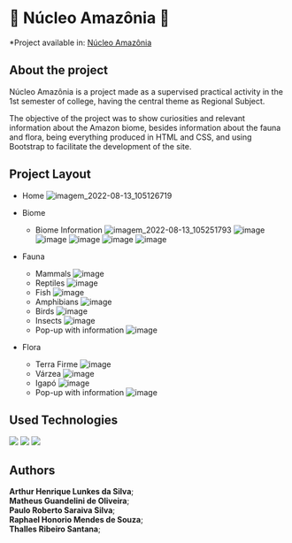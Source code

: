 # 🌲 Núcleo Amazônia 🌲

  *Project available in: <a href="https://thallesantana.github.io/Amazon_Biome/Pages/index.html">Núcleo Amazônia</a>

## About the project

  <p>Núcleo Amazônia is a project made as a supervised practical activity in the 1st semester of college, having the central theme as Regional Subject.</p>

  <p>The objective of the project was to show curiosities and relevant information about the Amazon biome, besides information about the fauna and flora, being everything produced in HTML and CSS, and using Bootstrap to facilitate the development of the site.</p>

## Project Layout

  * Home
    ![imagem_2022-08-13_105126719](https://user-images.githubusercontent.com/87541695/184497121-e5ecbb8d-b1a1-42ef-a586-c10a142f5b87.png)
  * Biome
    * Biome Information
      ![imagem_2022-08-13_105251793](https://user-images.githubusercontent.com/87541695/184497188-0eb1bdf9-f63f-4025-8251-4fd9ae87a15a.png)
      ![image](https://user-images.githubusercontent.com/87541695/184497198-7bcc837f-e6fd-491c-8c26-46ed100f6d60.png)
      ![image](https://user-images.githubusercontent.com/87541695/184497201-b94d3acb-0711-42ed-8c4f-10ad4fa2fae0.png)
      ![image](https://user-images.githubusercontent.com/87541695/184497210-d6451cbf-8df9-448c-8ada-5b6eb01a08b5.png)
      ![image](https://user-images.githubusercontent.com/87541695/184497220-dfe0f960-3f9a-4492-a88a-c7f97846d833.png)
      ![image](https://user-images.githubusercontent.com/87541695/184497226-0d41ef42-4ef6-4c28-83d8-20a110dc83e7.png)

  * Fauna
    * Mammals
      ![image](https://user-images.githubusercontent.com/87541695/184497331-e3ab9e98-463a-49dd-9cac-fba4f9c24b38.png)
    * Reptiles
      ![image](https://user-images.githubusercontent.com/87541695/184497353-a2fe0a61-bb3c-450e-b055-d9d9636c88a7.png)
    * Fish
      ![image](https://user-images.githubusercontent.com/87541695/184497360-b099279b-7d5a-4aa7-9624-df46327b57ba.png)
    * Amphibians
      ![image](https://user-images.githubusercontent.com/87541695/184497369-bb1005b8-99b0-499c-89cb-3c4a6e096b68.png)
    * Birds
      ![image](https://user-images.githubusercontent.com/87541695/184497375-ee142877-848c-4ac8-8443-9e525e3616a9.png)
    * Insects
      ![image](https://user-images.githubusercontent.com/87541695/184497389-20db9d73-1257-4034-8d73-4f10e0208eb3.png)
    * Pop-up with information
      ![image](https://user-images.githubusercontent.com/87541695/184497344-6326874f-c2d5-4650-94b7-cde5c04b5c13.png)

  * Flora
    * Terra Firme
      ![image](https://user-images.githubusercontent.com/87541695/184497643-4d0e690c-d236-43cd-94b1-a51e0277a05c.png)
    * Várzea
      ![image](https://user-images.githubusercontent.com/87541695/184497656-52d9d8fa-28bc-4a78-ba92-724dbca9b31e.png)
    * Igapó
      ![image](https://user-images.githubusercontent.com/87541695/184497663-50a8e6a1-d71e-40e4-83b9-6f9727083501.png)
    * Pop-up with information
      ![image](https://user-images.githubusercontent.com/87541695/184497652-434e4c59-09e4-4c4f-be4e-7b85fc2a4e13.png)

## Used Technologies
  <img src="https://img.shields.io/badge/HTML5-E34F26?style=for-the-badge&logo=html5&logoColor=white" target="_blank">
  <img src="https://img.shields.io/badge/CSS3-1572B6?style=for-the-badge&logo=css3&logoColor=white" target="_blank">
  <img src="https://img.shields.io/badge/Bootstrap-563D7C?style=for-the-badge&logo=bootstrap&logoColor=white" target="_blank">
 
## Authors
  __Arthur Henrique Lunkes da Silva__;
    <br>
  __Matheus Guandelini de Oliveira__;
    <br>
  __Paulo Roberto Saraiva Silva__;
    <br>
  __Raphael Honorio Mendes de Souza__;
    <br>
  __Thalles Ribeiro Santana__;
  
  <!--
  
 Núcleo Amazônia é um projeto feito como uma atividade pratica supervisionada no 1° semestre da faculdade, tendo o tema central como Assunto Regional.

O objetivo do projeto desenvolvido, foi de mostrar curiosidades e informações relevantes sobre o bioma amazônico, além das informações sobre a fauna e flora presente, sendo tudo produzido em HTML e CSS, além de usar Bootstrap para facilitar o desenvolvimento do site.
  
  -->
